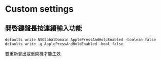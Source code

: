 # Custom settings

## 開啓鍵盤長按連續輸入功能

```
defaults write NSGlobalDomain ApplePressAndHoldEnabled -boolean false
defaults write -g ApplePressAndHoldEnabled -bool false
```

要重新登出或重開機才能生效
